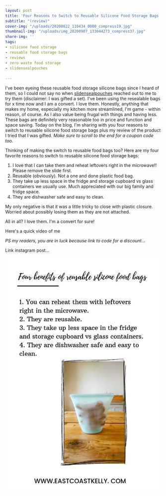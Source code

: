 ```yaml
---
layout: post
title: 'Four Reasons to Switch to Reusable Silicone Food Storage Bags '
subtitle: "(review)"
cover-img: "/uploads/20200822_110434_0000_compress19.jpg"
thumbnail-img: "/uploads/img_20200907_133044273_compress37.jpg"
share-img: ''
tags:
- silicone food storage
- reusable food storage bags
- reviews
- zero waste food storage
- slidensealpouches

---
```

I've been eyeing these reusable food storage silicone bags since I heard of them, so I could not say no when [slidensealpouches](https://www.slidensealpouches.com/) reached out to me to try them (disclaimer: I was gifted a set). I've been using the resealable bags for x time now and I am a convert. I love them. Honestly, anything that makes my home, especially my kitchen more streamlined, I'm game - within reason, of course. As I also value being frugal with things and having less. These bags are definitely very reasonable too in price and function and space saving. Today on the blog, I'm sharing with you four reasons to switch to reusable silicone food storage bags plus my review of the product I tried that I was gifted. _Make sure to scroll to the end for a coupon code too._  
  
Thinking of making the switch to reusable food bags too? Here are my four favorite reasons to switch to reusable silicone food storage bags:

1. I love that I can take them and reheat leftovers right in the microwave!! Please remove the slide first. 
2. Reusable (obviously). Not a one and done plastic food bag. 
3. They take up less space in the fridge and storage cupboard vs glass containers we usually use. Much appreciated with our big family and fridge space. 
4. They are dishwasher safe and easy to clean. 

My only negative is that it was a little tricky to close with plastic closure. Worried about possibly losing them as they are not attached.  
  
All in all? I love them. I'm a convert for sure! 

Here's a quick video of me  
  
_PS my readers, you are in luck because link to code for a discount..._  
  
Link instagram post...

![](/uploads/20200915_133815_0000_compress23.jpg)